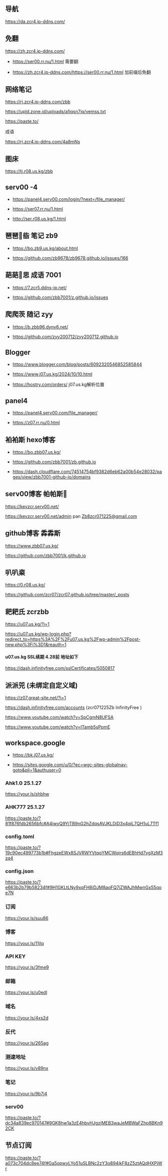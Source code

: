 ## 导航

https://da.zcr4.ip-ddns.com/

## 免翻

https://zh.zcr4.ip-ddns.com/          

- https://ser00.rr.nu/1.html   需要翻

- https://zh.zcr4.ip-ddns.com/https://ser00.rr.nu/1.html   加前缀后免翻

## 网络笔记

https://rj.zcr4.ip-ddns.com/zbb

https://upld.zone.id/uploads/a1iqsn7iq/vemss.txt

https://paste.to/

成语

https://rj.zcr4.ip-ddns.com/4a8mNs

## 图床

https://tj.r08.us.kg/zbb

## serv00 -4

- https://panel4.serv00.com/login/?next=/file_manager/

- https://ser07.rr.nu/1.html

- http://ser.r08.us.kg/1.html

## 琶琶🔭啙 笔记  zb9

-  https://bo.zb9.us.kg/about.html

-  https://github.com/zb9678/zb9678.github.io/issues/166

## 葩葩🔭思  成语  7001

-  https://7.zcr5.ddns-ip.net/

-  https://github.com/zbb7001/z.github.io/issues

## 爬爬茨  随记  zyy

-  https://b.zbb96.dynv6.net/

-  https://github.com/zyy200712/zyy200712.github.io

## Blogger

-  https://www.blogger.com/blog/posts/6092320546852585844

-  https://www.j07.us.kg/2024/10/10.html

-  https://hostry.com/orders/      j07.us.kg解析位置

## panel4

-  https://panel4.serv00.com/file_manager/

-  https://z07.rr.nu/0.html

## 袙袙斯 hexo博客

-  https://bo.zbb07.us.kg/

- https://github.com/zbb7001/zb.github.io

- https://dash.cloudflare.com/74514754bf9382d6eb62a00b54e28032/pages/view/zbb7001-github-io/domains

## serv00博客  帕帕斯🔭

https://kevzcr.serv00.net/

https://kevzcr.serv00.net/admin   pan Zb8zcr071225@gmail.com

## github博客   掱掱斯

https://www.zbb07.us.kg/

https://github.com/zbb7001/k.github.io

## 叭叭粢

https://0.r08.us.kg/

https://github.com/zcr07/zcr07.github.io/tree/master/_posts

## 耙耙氏 zcrzbb

https://u07.us.kg/?i=1

https://u07.us.kg/wp-login.php?redirect_to=https%3A%2F%2Fu07.us.kg%2Fwp-admin%2Fpost-new.php%3Fi%3D1&reauth=1 

#### u07.us.kg  SSL续期 4.28前 地址如下

https://dash.infinityfree.com/sslCertificates/5050817

## 派派兕  (未绑定自定义域)

https://z07.great-site.net/?i=1

https://dash.infinityfree.com/accounts        (zcr071225Zb InfinityFree )  

https://www.youtube.com/watch?v=SpCgmN8UFSA

https://www.youtube.com/watch?v=ITamb5sPpmE

## workspace.google

-  https://bk.j07.us.kg/

-  https://sites.google.com/u/0/?ec=wgc-sites-globalnav-goto&pli=1&authuser=0

### Ahk1.0  25.1.27

https://your.ls/shbhw

### AHK777   25.1.27

https://paste.to/?81f876fdb2656bfc#A4iwyQ9YjTB9nG2hZdqsAVJKLDiD3x4qiL7QH1uL7Tf1

### config.toml

https://paste.to/?19c90ec499773b1b#FhgzeEWx8SJVRWYVtqqYMCWqirs6dEBhHd7vgXzM3zq4

### config.json

https://paste.to/?e663b2b79b58234f#9H1GKLtLNy9xqFH8iDJM8aoFQ7iZWAJhMwnGx55qoe7N

### 订阅

https://your.ls/suu86  

### 博客

https://your.ls/11jlq 

### API KEY

https://your.ls/3fme9  

### 邮箱

https://your.ls/u0edl  

### 域名

https://your.ls/4xs2d  

### 反代

https://your.ls/265ag  

### 测速地址

https://your.ls/v89nx  

### 笔记

https://your.ls/9b7j4  

### serv00

https://paste.to/?dc34a839ec970147#9GK8hw1a3zE4hbvHJgzjMEB3waJeMBWaFZhp8BKn92CK

## 节点订阅

https://paste.to/?a073c704dc8ee74f#Ga5opwyLYo51uSLBNc2zY3o894jkF8zZ5ztAQdHXPjWr


